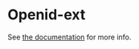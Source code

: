 Openid-ext
==========

See [the documentation](https://developer.paypal.com/docs/classic/loginwithpaypal/ht_OpenID/) for more info.
